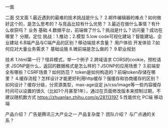 一面





二面 交叉面
1.最近遇到的最难的技术挑战是什么？
2.邮件编辑器的难点？如何做好这个的，是怎么思考的？与竞品比较有什么优势？
3.最近在做什么事情？有什么收获吗？
  业务
  基础
4.数据平台，前端做了什么？挑战是什么？访问量？成功在哪里？
  分期，定位
  挑战：1.推动；2.模型
5.low code可视化建站？智能建站、企业建站
6.B端产品与C端产品的区别？移动端技术含量？
  用户体验
  开发体验
7.如何应对大量业务需求？
  基础设施
8.微前端是怎么做的？
9.职业规划


技术
1.html第一行？怪异模式，举一个例子
2.跨域请求
  CORS的cookie，预检请求
  JSONP是什么，返回的数据格式是怎么样的？JSONP的应用场景？
3.前端安全有哪些？CSRF场景？如何防范？
  token是如何构造的？前端token存储在哪里？
4.缓存流程？怎样设计才能更好利用http缓存？强缓存和协商缓存的区别？
  如何设计？缓存分级，分资源类型，max-age设定
  js/css/image等一些内容缓存时间可以设置的很久（比如1个月甚至1年），通过在页面修改版本来控制过期，不建议随机数方式
  https://zhuanlan.zhihu.com/p/28113197
5.性能优化
  PC端 移动端



产品介绍？
  广告是腾讯三大产业之一
产品复杂度？
团队介绍？
与广点通的关系？
